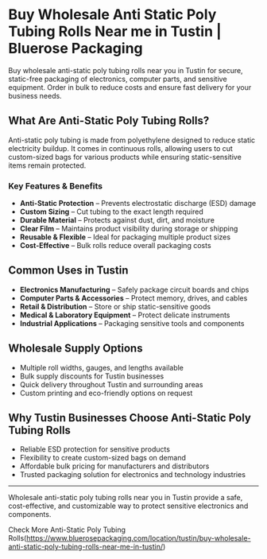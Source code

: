 # Buy Wholesale Anti Static Poly Tubing Rolls Near me in Tustin | Bluerose Packaging

Buy wholesale anti-static poly tubing rolls near you in Tustin for secure, static-free packaging of electronics, computer parts, and sensitive equipment. Order in bulk to reduce costs and ensure fast delivery for your business needs.

## What Are Anti-Static Poly Tubing Rolls?

Anti-static poly tubing is made from polyethylene designed to reduce static electricity buildup. It comes in continuous rolls, allowing users to cut custom-sized bags for various products while ensuring static-sensitive items remain protected.

### Key Features & Benefits

- **Anti-Static Protection** – Prevents electrostatic discharge (ESD) damage  
- **Custom Sizing** – Cut tubing to the exact length required  
- **Durable Material** – Protects against dust, dirt, and moisture  
- **Clear Film** – Maintains product visibility during storage or shipping  
- **Reusable & Flexible** – Ideal for packaging multiple product sizes  
- **Cost-Effective** – Bulk rolls reduce overall packaging costs  

## Common Uses in Tustin

- **Electronics Manufacturing** – Safely package circuit boards and chips  
- **Computer Parts & Accessories** – Protect memory, drives, and cables  
- **Retail & Distribution** – Store or ship static-sensitive goods  
- **Medical & Laboratory Equipment** – Protect delicate instruments  
- **Industrial Applications** – Packaging sensitive tools and components  

## Wholesale Supply Options

- Multiple roll widths, gauges, and lengths available  
- Bulk supply discounts for Tustin businesses  
- Quick delivery throughout Tustin and surrounding areas  
- Custom printing and eco-friendly options on request  

## Why Tustin Businesses Choose Anti-Static Poly Tubing Rolls

- Reliable ESD protection for sensitive products  
- Flexibility to create custom-sized bags on demand  
- Affordable bulk pricing for manufacturers and distributors  
- Trusted packaging solution for electronics and technology industries  

---
Wholesale anti-static poly tubing rolls near you in Tustin provide a safe, cost-effective, and customizable way to protect sensitive electronics and components.

Check More Anti-Static Poly Tubing Rolls(https://www.bluerosepackaging.com/location/tustin/buy-wholesale-anti-static-poly-tubing-rolls-near-me-in-tustin/)



